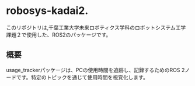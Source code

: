 # robosys-kadai2.
このリポジトリは,千葉工業大学未来ロボティクス学科のロボットシステム工学課題２で使用した、ROS2のパッケージです。

## 概要
usage_trackerパッケージは、PCの使用時間を追跡し、記録するためのROS 2ノードです。特定のトピックを通じて使用時間を視覚化します。
